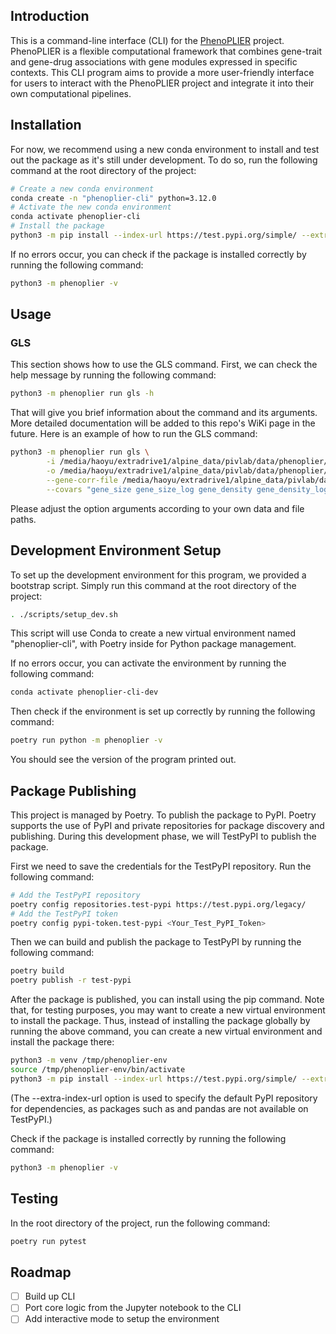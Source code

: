 ## Introduction
This is a command-line interface (CLI) for the [PhenoPLIER](https://github.com/haoyu-zc/phenoplier?tab=readme-ov-file) project. PhenoPLIER is a flexible computational framework that combines gene-trait and gene-drug associations with gene modules expressed in specific contexts. This CLI program aims to provide a more user-friendly interface for users to interact with the PhenoPLIER project and integrate it into their own computational pipelines.

## Installation
For now, we recommend using a new conda environment to install and test out the package as it's still under development. To do so, run the following command at the root directory of the project:
```bash
# Create a new conda environment
conda create -n "phenoplier-cli" python=3.12.0
# Activate the new conda environment
conda activate phenoplier-cli
# Install the package
python3 -m pip install --index-url https://test.pypi.org/simple/ --extra-index-url https://pypi.org/simple phenoplier
```

If no errors occur, you can check if the package is installed correctly by running the following command:
```bash
python3 -m phenoplier -v
```

## Usage
### GLS
This section shows how to use the GLS command. First, we can check the help message by running the following command:

```bash
python3 -m phenoplier run gls -h
```

That will give you brief information about the command and its arguments. More detailed documentation will be added to this repo's WiKi page in the future. Here is an example of how to run the GLS command:

```bash
python3 -m phenoplier run gls \
        -i /media/haoyu/extradrive1/alpine_data/pivlab/data/phenoplier/results/gls/null_sims/twas/smultixcan/random.pheno17-gtex_v8-mashr-smultixcan.txt \
        -o /media/haoyu/extradrive1/alpine_data/pivlab/data/phenoplier/results/gls/null_sims/phenoplier/1000g_eur/covars/gls-gtex_v8_mashr-sub_corr/random.pheno17-gls_phenoplier.tsv.gz \
        --gene-corr-file /media/haoyu/extradrive1/alpine_data/pivlab/data/phenoplier/results/gls/gene_corrs/cohorts/1000g_eur/gtex_v8/mashr/gene_corrs-symbols-within_distance_5mb.per_lv/ \
        --covars "gene_size gene_size_log gene_density gene_density_log"
```
Please adjust the option arguments according to your own data and file paths.

## Development Environment Setup
To set up the development environment for this program, we provided a bootstrap script. Simply run this command at the root directory of the project:

```bash
. ./scripts/setup_dev.sh
```

This script will use Conda to create a new virtual environment named "phenoplier-cli", with Poetry inside for Python package management.

If no errors occur, you can activate the environment by running the following command:

```bash
conda activate phenoplier-cli-dev
```

Then check if the environment is set up correctly by running the following command:

```bash
poetry run python -m phenoplier -v
```

You should see the version of the program printed out.

## Package Publishing
This project is managed by Poetry. To publish the package to PyPI. Poetry supports the use of PyPI and private repositories for package discovery and publishing. During this development phase, we will TestPyPI to publish the package.

First we need to save the credentials for the TestPyPI repository. Run the following command:
```bash
# Add the TestPyPI repository
poetry config repositories.test-pypi https://test.pypi.org/legacy/
# Add the TestPyPI token
poetry config pypi-token.test-pypi <Your_Test_PyPI_Token>
```

Then we can build and publish the package to TestPyPI by running the following command:
```bash
poetry build
poetry publish -r test-pypi
```

After the package is published, you can install using the pip command. Note that, for testing purposes, you may want to create a new virtual environment to install the package. Thus, instead of installing the package globally by running the above command, you can create a new virtual environment and install the package there:
```bash
python3 -m venv /tmp/phenoplier-env
source /tmp/phenoplier-env/bin/activate
python3 -m pip install --index-url https://test.pypi.org/simple/ --extra-index-url https://pypi.org/simple phenoplier
```
(The --extra-index-url option is used to specify the default PyPI repository for dependencies, as packages such as and pandas are not available on TestPyPI.)

Check if the package is installed correctly by running the following command:
```bash
python3 -m phenoplier -v
```

## Testing
In the root directory of the project, run the following command:
```bash
poetry run pytest
```

## Roadmap
- [ ] Build up CLI
- [ ] Port core logic from the Jupyter notebook to the CLI
- [ ] Add interactive mode to setup the environment